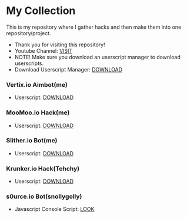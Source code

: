# My Collection
This is my repository where I gather hacks and then make them into one repository/project.
- Thank you for visiting this repository!
- Youtube Channel: [VISIT](https://www.youtube.com/channel/UCmSGL7VcTxQRUdifsJqgOSQ)
- NOTE! Make sure you download an userscript manager to download userscripts.
- Download Userscript Manager: [DOWNLOAD](https://tampermonkey.net)
### Vertix.io Aimbot(me)

- Userscript: [DOWNLOAD](https://github.com/oofdaooffin/vertix.io-aimbot/raw/master/aimbot.user.js)

### MooMoo.io Hack(me)

- Userscript: [DOWNLOAD](https://github.com/oofdaooffin/MooMoo.io-Hack/raw/master/mod.user.js)

### Slither.io Bot(me)

- Userscript: [DOWNLOAD](https://github.com/oofdaooffin/slither.io-bot/raw/master/bot.user.js)

### Krunker.io Hack(Tehchy)

- Userscript: [DOWNLOAD](https://github.com/Tehchy/krunker.io-hack/raw/master/userscript.user.js)

### s0urce.io Bot(snollygolly)

- Javascript Console Script: [LOOK](https://raw.githubusercontent.com/snollygolly/sourceio-automation/master/main.js)
